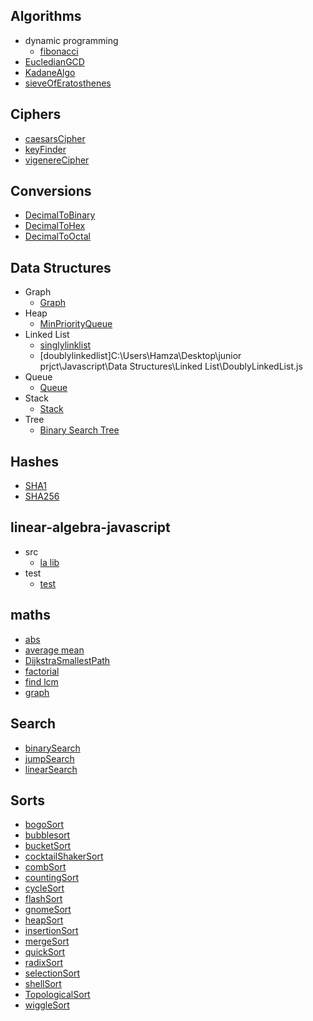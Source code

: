 
## Algorithms
  * dynamic programming
    * [fibonacci](https://github.com/TheAlgorithms/Javascript/blob/master/Algorithms/dynamic_programming/fibonacci.js)
  * [EucledianGCD](https://github.com/TheAlgorithms/Javascript/blob/master/Algorithms/EucledianGCD.js)
  * [KadaneAlgo](https://github.com/TheAlgorithms/Javascript/blob/master/Algorithms/KadaneAlgo.js)
  * [sieveOfEratosthenes](https://github.com/TheAlgorithms/Javascript/blob/master/Algorithms/sieveOfEratosthenes.js)

## Ciphers
  * [caesarsCipher](https://github.com/TheAlgorithms/Javascript/blob/master/Ciphers/caesarsCipher.js)
  * [keyFinder](https://github.com/TheAlgorithms/Javascript/blob/master/Ciphers/keyFinder.js)
  * [vigenereCipher](https://github.com/TheAlgorithms/Javascript/blob/master/Ciphers/vigenereCipher.js)

## Conversions
  * [DecimalToBinary](https://github.com/TheAlgorithms/Javascript/blob/master/Conversions/DecimalToBinary.js)
  * [DecimalToHex](https://github.com/TheAlgorithms/Javascript/blob/master/Conversions/DecimalToHex.js)
  * [DecimalToOctal](https://github.com/TheAlgorithms/Javascript/blob/master/Conversions/DecimalToOctal.js)

## Data Structures
  * Graph
    * [Graph](https://github.com/TheAlgorithms/Javascript/blob/master/Data%20Structures/Graph/Graph.js)
  * Heap
    * [MinPriorityQueue](https://github.com/TheAlgorithms/Javascript/blob/master/Data%20Structures/Heap/MinPriorityQueue.js)
  * Linked List
    * [singlylinklist](https://github.com/TheAlgorithms/Javascript/blob/master/Data%20Structures/Linked%20List/singlylinklist.js)
    * [doublylinkedlist]C:\Users\Hamza\Desktop\junior prjct\Javascript\Data Structures\Linked List\DoublyLinkedList.js
  * Queue
    * [Queue](https://github.com/TheAlgorithms/Javascript/blob/master/Data%20Structures/Queue/Queue.js)
  * Stack
    * [Stack](https://github.com/TheAlgorithms/Javascript/blob/master/Data%20Structures/Stack/Stack.js)
  * Tree
    * [Binary Search Tree](https://github.com/TheAlgorithms/Javascript/blob/master/Data%20Structures/Tree/Binary%20Search%20Tree.js)
     
    
## Hashes
  * [SHA1](https://github.com/TheAlgorithms/Javascript/blob/master/Hashes/SHA1.js)
  * [SHA256](https://github.com/TheAlgorithms/Javascript/blob/master/Hashes/SHA256.js)

## linear-algebra-javascript
  * src
    * [la lib](https://github.com/TheAlgorithms/Javascript/blob/master/linear-algebra-javascript/src/la_lib.js)
  * test
    * [test](https://github.com/TheAlgorithms/Javascript/blob/master/linear-algebra-javascript/test/test.js)

## maths
  * [abs](https://github.com/TheAlgorithms/Javascript/blob/master/maths/abs.js)
  * [average mean](https://github.com/TheAlgorithms/Javascript/blob/master/maths/average_mean.js)
  * [DijkstraSmallestPath](https://github.com/TheAlgorithms/Javascript/blob/master/maths/DijkstraSmallestPath.js)
  * [factorial](https://github.com/TheAlgorithms/Javascript/blob/master/maths/factorial.js)
  * [find lcm](https://github.com/TheAlgorithms/Javascript/blob/master/maths/find_lcm.js)
  * [graph](https://github.com/TheAlgorithms/Javascript/blob/master/maths/graph.js)

## Search
  * [binarySearch](https://github.com/TheAlgorithms/Javascript/blob/master/Search/binarySearch.js)
  * [jumpSearch](https://github.com/TheAlgorithms/Javascript/blob/master/Search/jumpSearch.js)
  * [linearSearch](https://github.com/TheAlgorithms/Javascript/blob/master/Search/linearSearch.js)

## Sorts
  * [bogoSort](https://github.com/TheAlgorithms/Javascript/blob/master/Sorts/bogoSort.js)
  * [bubblesort](https://github.com/TheAlgorithms/Javascript/blob/master/Sorts/bubblesort.js)
  * [bucketSort](https://github.com/TheAlgorithms/Javascript/blob/master/Sorts/bucketSort.js)
  * [cocktailShakerSort](https://github.com/TheAlgorithms/Javascript/blob/master/Sorts/cocktailShakerSort.js)
  * [combSort](https://github.com/TheAlgorithms/Javascript/blob/master/Sorts/combSort.js)
  * [countingSort](https://github.com/TheAlgorithms/Javascript/blob/master/Sorts/countingSort.js)
  * [cycleSort](https://github.com/TheAlgorithms/Javascript/blob/master/Sorts/cycleSort.js)
  * [flashSort](https://github.com/TheAlgorithms/Javascript/blob/master/Sorts/flashSort.js)
  * [gnomeSort](https://github.com/TheAlgorithms/Javascript/blob/master/Sorts/gnomeSort.js)
  * [heapSort](https://github.com/TheAlgorithms/Javascript/blob/master/Sorts/heapSort.js)
  * [insertionSort](https://github.com/TheAlgorithms/Javascript/blob/master/Sorts/insertionSort.js)
  * [mergeSort](https://github.com/TheAlgorithms/Javascript/blob/master/Sorts/mergeSort.js)
  * [quickSort](https://github.com/TheAlgorithms/Javascript/blob/master/Sorts/quickSort.js)
  * [radixSort](https://github.com/TheAlgorithms/Javascript/blob/master/Sorts/radixSort.js)
  * [selectionSort](https://github.com/TheAlgorithms/Javascript/blob/master/Sorts/selectionSort.js)
  * [shellSort](https://github.com/TheAlgorithms/Javascript/blob/master/Sorts/shellSort.js)
  * [TopologicalSort](https://github.com/TheAlgorithms/Javascript/blob/master/Sorts/TopologicalSort.js)
  * [wiggleSort](https://github.com/TheAlgorithms/Javascript/blob/master/Sorts/wiggleSort.js)

